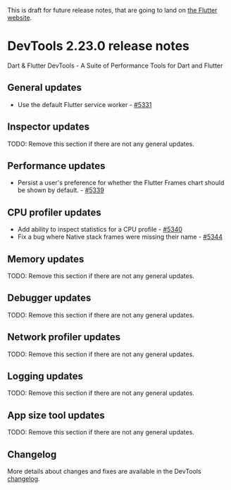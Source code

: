This is draft for future release notes, that are going to land on
[the Flutter website](https://docs.flutter.dev/development/tools/devtools/release-notes).

# DevTools 2.23.0 release notes

Dart & Flutter DevTools - A Suite of Performance Tools for Dart and Flutter

## General updates
* Use the default Flutter service worker - [#5331](https://github.com/flutter/devtools/pull/5331)

## Inspector updates
TODO: Remove this section if there are not any general updates.

## Performance updates
* Persist a user's preference for whether the Flutter Frames chart should be shown by default. - [#5339](https://github.com/flutter/devtools/pull/5339)

## CPU profiler updates
* Add ability to inspect statistics for a CPU profile - [#5340](https://github.com/flutter/devtools/pull/5340)
* Fix a bug where Native stack frames were missing their name - [#5344](https://github.com/flutter/devtools/pull/5344)

## Memory updates
TODO: Remove this section if there are not any general updates.

## Debugger updates
TODO: Remove this section if there are not any general updates.

## Network profiler updates
TODO: Remove this section if there are not any general updates.

## Logging updates
TODO: Remove this section if there are not any general updates.

## App size tool updates
TODO: Remove this section if there are not any general updates.

## Changelog
More details about changes and fixes are available in the DevTools
[changelog](https://github.com/flutter/devtools/blob/master/CHANGELOG.md).
